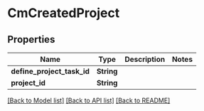 # CmCreatedProject

## Properties

Name | Type | Description | Notes
------------ | ------------- | ------------- | -------------
**define_project_task_id** | **String** |  | 
**project_id** | **String** |  | 

[[Back to Model list]](../README.md#documentation-for-models) [[Back to API list]](../README.md#documentation-for-api-endpoints) [[Back to README]](../README.md)


